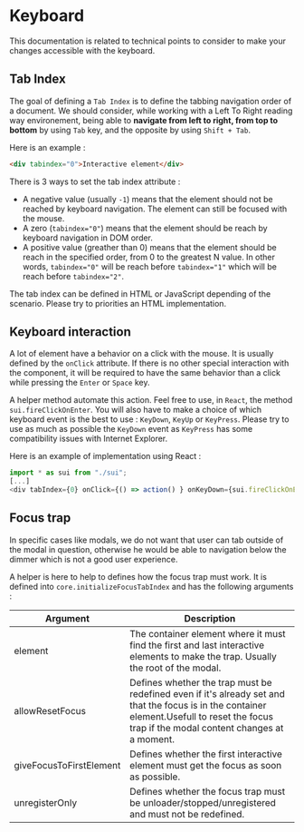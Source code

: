 # Keyboard

This documentation is related to technical points to consider to make your changes accessible with the keyboard.

## Tab Index

The goal of defining a ``Tab Index`` is to define the tabbing navigation order of a document. We should consider, while working with a Left To Right reading way environement, being able to **navigate from left to right, from top to bottom** by using ``Tab`` key, and the opposite by using ``Shift + Tab``.

Here is an example :

```html
<div tabindex="0">Interactive element</div>
```

There is 3 ways to set the tab index attribute :
* A negative value (usually ``-1``) means that the element should not be reached by keyboard navigation. The element can still be focused with the mouse.
* A zero (``tabindex="0"``) means that the element should be reach by keyboard navigation in DOM order.
* A positive value (greather than 0) means that the element should be reach in the specified order, from 0 to the greatest N value. In other words, ``tabindex="0"`` will be reach before ``tabindex="1"`` which will be reach before ``tabindex="2"``.

The tab index can be defined in HTML or JavaScript depending of the scenario. Please try to priorities an HTML implementation.

## Keyboard interaction

A lot of element have a behavior on a click with the mouse. It is usually defined by the ``onClick`` attribute. If there is no other special interaction with the component, it will be required to have the same behavior than a click while pressing the ``Enter`` or ``Space`` key.

A helper method automate this action. Feel free to use, in ``React``, the method ``sui.fireClickOnEnter``.
You will also have to make a choice of which keyboard event is the best to use : ``KeyDown``, ``KeyUp`` or ``KeyPress``. Please try to use as much as possible the ``KeyDown`` event as ``KeyPress`` has some compatibility issues with Internet Explorer.

Here is an example of implementation using React :

```js
import * as sui from "./sui";
[...]
<div tabIndex={0} onClick={() => action() } onKeyDown={sui.fireClickOnEnter}>Interactive element</div>
```

## Focus trap

In specific cases like modals, we do not want that user can tab outside of the modal in question, otherwise he would be able to navigation below the dimmer which is not a good user experience.

A helper is here to help to defines how the focus trap must work. It is defined into ``core.initializeFocusTabIndex`` and has the following arguments :

| Argument | Description |
|----------|-------------|
| element  | The container element where it must find the first and last interactive elements to make the trap. Usually the root of the modal. |
| allowResetFocus | Defines whether the trap must be redefined even if it's already set and that the focus is in the container element.Usefull to reset the focus trap if the modal content changes at a moment. |
| giveFocusToFirstElement | Defines whether the first interactive element must get the focus as soon as possible. |
| unregisterOnly | Defines whether the focus trap must be unloader/stopped/unregistered and must not be redefined. |